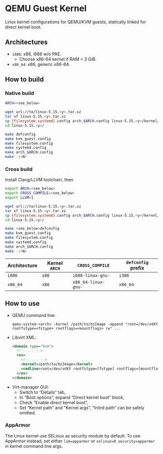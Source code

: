 # QEMU Guest Kernel

Linux kernel configurations for QEMU/KVM guests, statically linked for direct kernel boot.

## Architectures

* `i686`: x86, i686 w/o PAE.
  * Choose x86-64 kernel if RAM > 3 GiB.
* `x86_64`: x86, generic x86-64.

## How to build

### Native build

```bash
ARCH=<see_below>

wget url://to/linux-5.15.<y>.tar.xz
tar xf linux-5.15.<y>.tar.xz
cp {filesystem,systemd}.config arch_$ARCH.config linux-5.15.<y>/kernel/configs/
cd linux-5.15.<y>/

make defconfig
make kvm_guest.config
make filesystem.config
make systemd.config
make arch_$ARCH.config
make -j<N>
```

### Cross build

Install Clang/LLVM toolchain, then

```bash
export ARCH=<see_below>
export CROSS_COMPILE=<see_below>
export LLVM=1

wget url://to/linux-5.15.<y>.tar.xz
tar xf linux-5.15.<y>.tar.xz
cp {filesystem,systemd}.config arch_$ARCH.config linux-5.15.<y>/kernel/configs/
cd linux-5.15.<y>/

make <see_below>defconfig
make kvm_guest.config
make filesystem.config
make systemd.config
make arch_$ARCH.config
make -j<N>
```

| Architecture | Kernel `ARCH` | `CROSS_COMPILE` | `defconfig` prefix |
| ------------ | ------------- | --------------- | ------------------ |
| `i686` | `x86` | `i686-linux-gnu-` | `i386` |
| `x86_64` | `x86` | `x86_64-linux-gnu-` | `x86_64` |

## How to use

* QEMU command line:
  ```
  qemu-system-<arch> -kernel /path/to/bzImage -append "root=/dev/vdXY rootfstype=<fstype> rootflags=<mountflags> rw" ...
  ```
* Libvirt XML:
  ```xml
  <domain type="kvm">
    <!-- ... -->
    <os>
      <!-- ... -->
      <kernel>/path/to/bzImage</kernel>
      <cmdline>root=/dev/vdXY rootfstype=[fstype] rootflags=[mountflags] rw</cmdline>
    </os>
  </domain>
  ```
* Virt-manager GUI:
  * Switch to “Details” tab,
  * In “Boot options”, expand “Direct kernel boot” block,
  * Check “Enable direct kernel boot”,
  * Set “Kernel path” and “Kernel args”, “Initrd path” can be safely omitted.

### AppArmor

The Linux kernel use SELinux as security module by default. To use AppArmor instead, set either `lsm=apparmor` or `selinux=0 security=apparmor` in kernel command line args.
